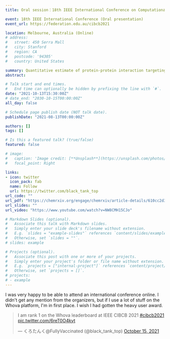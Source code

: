 ```yaml
---
title: Oral session：18th IEEE International Conference on Computational Intelligence in Bioinformatics and Computational Biology

event: 18th IEEE International Conference (Oral presentation)
event_url: https://federation.edu.au/cibcb2021

location: Melbourne, Australia (Online)
# address:
#   street: 450 Serra Mall
#   city: Stanford
#   region: CA
#   postcode: '94305'
#   country: United States

summary: Quantitative estimate of protein-protein interaction targeting drug-likeness
abstract: 

# Talk start and end times.
#   End time can optionally be hidden by prefixing the line with `#`.
date: "2021-10-13T15:30:00Z"
# date_end: "2030-10-15T00:00:00Z"
all_day: false

# Schedule page publish date (NOT talk date).
publishDate: "2021-08-13T00:00:00Z"

authors: []
tags: []

# Is this a featured talk? (true/false)
featured: false

# image:
#   caption: 'Image credit: [**Unsplash**](https://unsplash.com/photos/bzdhc5b3Bxs)'
#   focal_point: Right

links:
- icon: twitter
  icon_pack: fab
  name: Follow
  url: https://twitter.com/black_tank_top
url_code: ""
url_pdf: "https://chemrxiv.org/engage/chemrxiv/article-details/610cc2d342d16551f33a72b0"
url_slides: ""
url_video: "https://www.youtube.com/watch?v=NW8CMH15CJo"

# Markdown Slides (optional).
#   Associate this talk with Markdown slides.
#   Simply enter your slide deck's filename without extension.
#   E.g. `slides = "example-slides"` references `content/slides/example-slides.md`.
#   Otherwise, set `slides = ""`.
# slides: example

# Projects (optional).
#   Associate this post with one or more of your projects.
#   Simply enter your project's folder or file name without extension.
#   E.g. `projects = ["internal-project"]` references `content/project/deep-learning/index.md`.
#   Otherwise, set `projects = []`.
# projects:
# - example
---
```

I was very happy to be able to attend an international conference online.
I didn't get any mention from the organizers, but if I use a lot of stuff on the Whova platform, I'm in first place. I wish I had gotten the heavy user award.

<blockquote class="twitter-tweet"><p lang="en" dir="ltr">I am rank 1 on the Whova leaderboard at IEEE CIBCB 2021 <a href="https://twitter.com/hashtag/cibcb2021?src=hash&amp;ref_src=twsrc%5Etfw">#cibcb2021</a> <a href="https://t.co/6reT0O4kyt">pic.twitter.com/6reT0O4kyt</a></p>&mdash; くろたんく@FullyVaccinated (@black_tank_top) <a href="https://twitter.com/black_tank_top/status/1448914420189450244?ref_src=twsrc%5Etfw">October 15, 2021</a></blockquote> <script async src="https://platform.twitter.com/widgets.js" charset="utf-8"></script>
<!-- {{% callout note %}}
Click on the **Slides** button above to view the built-in slides feature.
{{% /callout %}} -->

<!-- Slides can be added in a few ways:

- **Create** slides using Wowchemy's [*Slides*](https://wowchemy.com/docs/managing-content/#create-slides) feature and link using `slides` parameter in the front matter of the talk file
- **Upload** an existing slide deck to `static/` and link using `url_slides` parameter in the front matter of the talk file
- **Embed** your slides (e.g. Google Slides) or presentation video on this page using [shortcodes](https://wowchemy.com/docs/writing-markdown-latex/).

Further event details, including [page elements](https://wowchemy.com/docs/writing-markdown-latex/) such as image galleries, can be added to the body of this page. -->

